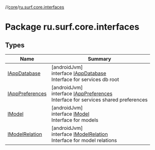 //[core](../../index.md)/[ru.surf.core.interfaces](index.md)

# Package ru.surf.core.interfaces

## Types

| Name | Summary |
|---|---|
| [IAppDatabase](-i-app-database/index.md) | [androidJvm]<br>interface [IAppDatabase](-i-app-database/index.md)<br>Interface for services db root |
| [IAppPreferences](-i-app-preferences/index.md) | [androidJvm]<br>interface [IAppPreferences](-i-app-preferences/index.md)<br>Interface for services shared preferences |
| [IModel](-i-model/index.md) | [androidJvm]<br>interface [IModel](-i-model/index.md)<br>Interface for models |
| [IModelRelation](-i-model-relation/index.md) | [androidJvm]<br>interface [IModelRelation](-i-model-relation/index.md)<br>Interface for model relations |
